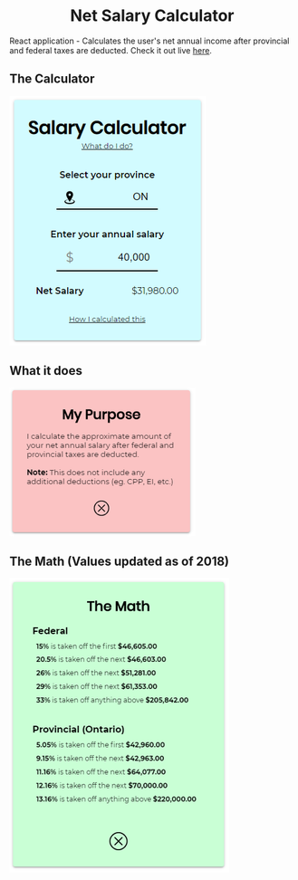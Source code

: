 <h1 align="center">Net Salary Calculator</h1>

React application - Calculates the user's net annual income after provincial and federal taxes are deducted. Check it out live [here](https://net-salary-calculator.firebaseapp.com).

## The Calculator
![main](https://raw.githubusercontent.com/jacobladan/net-salary-calculator/master/screen_shots/main_tile.PNG)

## What it does
![purpose](https://raw.githubusercontent.com/jacobladan/net-salary-calculator/master/screen_shots/purpose.PNG)

## The Math (Values updated as of 2018)
![math](https://raw.githubusercontent.com/jacobladan/net-salary-calculator/master/screen_shots/the_math.PNG)
